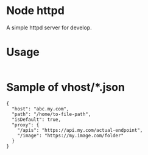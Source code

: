 Node httpd
======

A simple httpd server for develop.

Usage
=====

```
```


Sample of vhost/*.json
=====

```
{
  "host": "abc.my.com",
  "path": "/home/to-file-path",
  "isDefault": true,
  "proxy": {
    "/apis": "https://api.my.com/actual-endpoint",
    "/image": "https://my.image.com/folder"
  }
}
```
